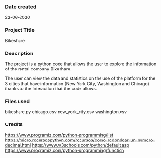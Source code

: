 ### Date created
22-06-2020

### Project Title
Bikeshare

### Description
The project is a python code that allows the user to explore the information of the rental company Bikeshare.

The user can view the data and statistics on the use of the platform for the 3 cities that have information (New York City, Washington and Chicago) thanks to the interaction that the code allows.

### Files used
bikeshare.py
chicago.csv
new_york_city.csv
washington.csv

### Credits
https://www.programiz.com/python-programming/list
https://micro.recursospython.com/recursos/como-redondear-un-numero-decimal.html
https://www.w3schools.com/python/default.asp
https://www.programiz.com/python-programming/function


